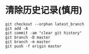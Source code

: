 # 清除历史记录(慎用) 

```Shell
git checkout --orphan latest_branch
git add -A
git commit -am "clear git history"
git branch -D master
git branch -m master
git push -f origin master
```
